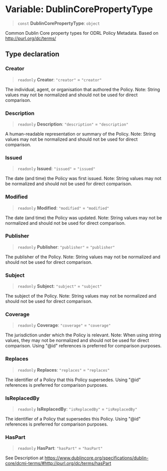 # Variable: DublinCorePropertyType

> `const` **DublinCorePropertyType**: `object`

Common Dublin Core property types for ODRL Policy Metadata.
Based on http://purl.org/dc/terms/

## Type declaration

### Creator

> `readonly` **Creator**: `"creator"` = `"creator"`

The individual, agent, or organisation that authored the Policy.
Note: String values may not be normalized and should not be used for direct comparison.

### Description

> `readonly` **Description**: `"description"` = `"description"`

A human-readable representation or summary of the Policy.
Note: String values may not be normalized and should not be used for direct comparison.

### Issued

> `readonly` **Issued**: `"issued"` = `"issued"`

The date (and time) the Policy was first issued.
Note: String values may not be normalized and should not be used for direct comparison.

### Modified

> `readonly` **Modified**: `"modified"` = `"modified"`

The date (and time) the Policy was updated.
Note: String values may not be normalized and should not be used for direct comparison.

### Publisher

> `readonly` **Publisher**: `"publisher"` = `"publisher"`

The publisher of the Policy.
Note: String values may not be normalized and should not be used for direct comparison.

### Subject

> `readonly` **Subject**: `"subject"` = `"subject"`

The subject of the Policy.
Note: String values may not be normalized and should not be used for direct comparison.

### Coverage

> `readonly` **Coverage**: `"coverage"` = `"coverage"`

The jurisdiction under which the Policy is relevant.
Note: When using string values, they may not be normalized and should not be used for direct comparison.
Using "@id" references is preferred for comparison purposes.

### Replaces

> `readonly` **Replaces**: `"replaces"` = `"replaces"`

The identifier of a Policy that this Policy supersedes.
Using "@id" references is preferred for comparison purposes.

### IsReplacedBy

> `readonly` **IsReplacedBy**: `"isReplacedBy"` = `"isReplacedBy"`

The identifier of a Policy that supersedes this Policy.
Using "@id" references is preferred for comparison purposes.

### HasPart

> `readonly` **HasPart**: `"hasPart"` = `"hasPart"`

See Description at
https://www.dublincore.org/specifications/dublin-core/dcmi-terms/#http://purl.org/dc/terms/hasPart
